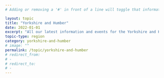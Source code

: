 ```yaml
---
# Adding or removing a '#' in front of a line will toggle that information off and on from being processed. 

layout: topic
title: "Yorkshire and Humber"
date: 2022-01-01
excerpt: "All our latest information and events for the Yorkshire and Humber region."
topic-type: region
category: yorkshire-and-humber
# image: ""
permalink: /topic/yorkshire-and-humber
# redirect_from: 
# - 
# redirect_to: 
# - 
---
```



